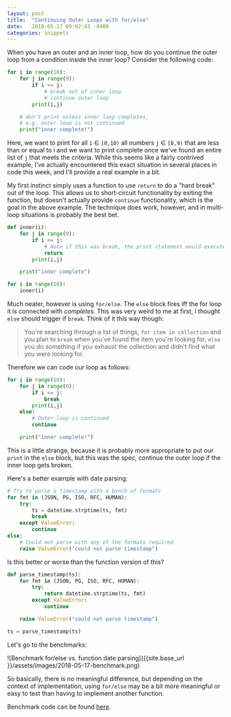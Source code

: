 ```yaml
---
layout: post
title:  "Continuing Outer Loops with for/else"
date:   2018-05-17 09:02:43 -0400
categories: snippets
---
```


When you have an outer and an inner loop, how do you continue the outer loop from a condition inside the inner loop? Consider the following code:

```python
for i in range(10):
    for j in range(9):
        if i <= j:
            # break out of inner loop
            # continue outer loop
        print(i,j)

    # don't print unless inner loop completes,
    # e.g. outer loop is not continued
    print("inner complete!")
```

Here, we want to print for all `i` &isin; `[0,10)` all numbers `j` &isin; `[0,9)` that are less than or equal to i and we want to print complete once we've found an entire list of `j` that meets the criteria. While this seems like a fairly contrived example, I've actually encountered this exact situation in several places in code this week, and I'll provide a real example in a bit.

My first instinct simply uses a function to use `return` to do a "hard break" out of the loop. This allows us to short-circuit functionality by exiting the function, but doesn't actually provide `continue` functionality, which is the goal in the above example. The technique does work, however, and in multi-loop situations is probably the best bet.

```python
def inner(i):
    for j in range(9):
        if i <= j:
            # Note if this was break, the print statement would execute
            return
        print(i,j)

    print("inner complete")

for i in range(10):
    inner(i)
```

Much neater, however is using `for/else`. The `else` block fires iff the for loop it is connected with _completes_. This was very weird to me at first, I thought `else` should trigger if `break`. Think of it this way though:

> You're searching through a list of things, `for item in collection` and you plan to `break` when you've found the item you're looking for, `else` you do something if you exhaust the collection and didn't find what you were looking for.

Therefore we can code our loop as follows:

```python
for i in range(10):
    for j in range(9):
        if i <= j:
            break
        print(i,j)
    else:
        # Outer loop is continued
        continue

    print("inner complete!")
```

This is a little strange, because it is probably more appropriate to put our `print` in the `else` block, but this was the spec, continue the outer loop if the inner loop gets broken.

Here's a better example with date parsing:

```python
# Try to parse a timestamp with a bunch of formats
for fmt in (JSON, PG, ISO, RFC, HUMAN):
    try:
        ts = datetime.strptime(ts, fmt)
        break
    except ValueError:
        continue
else:
    # Could not parse with any of the formats required
    raise ValueError("could not parse timestamp")
```

Is this better or worse than the function version of this?

```python
def parse_timestamp(ts):
    for fmt in (JSON, PG, ISO, RFC, HUMAN):
        try:
            return datetime.strptime(ts, fmt)
        except ValueError:
            continue

    raise ValueError("could not parse timestamp")

ts = parse_timestamp(ts)
```

Let's go to the benchmarks:

![Benchmark for/else vs. function date parsing]({{site.base_url }}/assets/images/2018-05-17-benchmark.png)

So basically, there is no meaningful difference, but depending on the context of implementation, using `for/else` may be a bit more meaningful or easy to test than having to implement another function.

Benchmark code can be found [here](https://gist.github.com/bbengfort/bc7f985b2b18d789a30d8a52145aed8b).

